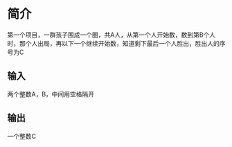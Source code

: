 # 简介

第一个项目，一群孩子围成一个圈，共A人，从第一个人开始数，数到第B个人时，那个人出局，再以下一个继续开始数，知道剩下最后一个人胜出，胜出人的序号为C

## 输入

两个整数A，B，中间用空格隔开

## 输出

一个整数C

